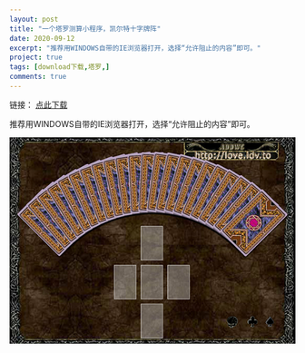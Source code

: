 ```yaml
---
layout: post
title: "一个塔罗测算小程序，凯尔特十字牌阵"
date: 2020-09-12
excerpt: "推荐用WINDOWS自带的IE浏览器打开，选择“允许阻止的内容”即可。"
project: true
tags: [download下载,塔罗,]
comments: true
---
```

链接：
[点此下载](https://github.com/3luna/3luna.github.io/blob/master/projects/%E5%A1%94%E7%BD%97%E6%B5%8B%E7%AE%97-%E5%87%AF%E5%B0%94%E7%89%B9%E5%8D%81%E5%AD%97.swf "点此下载")
   
推荐用WINDOWS自带的IE浏览器打开，选择“允许阻止的内容”即可。
   
<center><img src="/assets/tutu/ct200912-1.jpg"></center>

